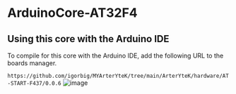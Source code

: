 # ArduinoCore-AT32F4
## Using this core with the Arduino IDE

To compile for this core with the Arduino IDE, add the following URL to the boards manager.

`https://github.com/igorbig/MYArterYteK/tree/main/ArterYteK/hardware/AT-START-F437/0.0.6`
![image](https://github.com/igorbig/MYArterYteK/blob/0aafaa6d8b9561e579bc84310a3b8d7680cfabc7/ArterYteK/hardware/AT-START-F437/0.0.6/at-start-f437_arduino_installed.png)
